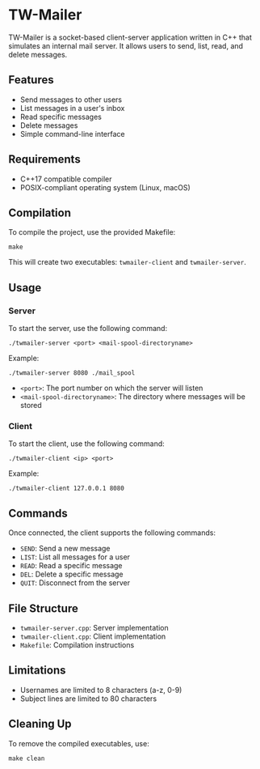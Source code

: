 # TW-Mailer

TW-Mailer is a socket-based client-server application written in C++ that simulates an internal mail server. It allows users to send, list, read, and delete messages.

## Features

- Send messages to other users
- List messages in a user's inbox
- Read specific messages
- Delete messages
- Simple command-line interface

## Requirements

- C++17 compatible compiler
- POSIX-compliant operating system (Linux, macOS)

## Compilation

To compile the project, use the provided Makefile:

`make`

This will create two executables: `twmailer-client` and `twmailer-server`.

## Usage

### Server

To start the server, use the following command:

`./twmailer-server <port> <mail-spool-directoryname>`

Example:

`./twmailer-server 8080 ./mail_spool`

- `<port>`: The port number on which the server will listen
- `<mail-spool-directoryname>`: The directory where messages will be stored


### Client

To start the client, use the following command:

`./twmailer-client <ip> <port>`

Example:

`./twmailer-client 127.0.0.1 8080`

## Commands

Once connected, the client supports the following commands:

- `SEND`: Send a new message
- `LIST`: List all messages for a user
- `READ`: Read a specific message
- `DEL`: Delete a specific message
- `QUIT`: Disconnect from the server

## File Structure

- `twmailer-server.cpp`: Server implementation
- `twmailer-client.cpp`: Client implementation
- `Makefile`: Compilation instructions

## Limitations

- Usernames are limited to 8 characters (a-z, 0-9)
- Subject lines are limited to 80 characters

## Cleaning Up

To remove the compiled executables, use:

`make clean`

